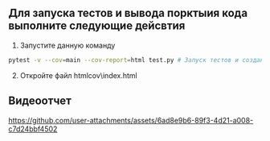 ## Для запуска тестов и вывода порктыия кода выполните следующие дейсвтия

1) Запустите данную команду

```bash
pytest -v --cov=main --cov-report=html test.py # Запуск тестов и создание отчета
```

2) Откройте файл htmlcov\index.html

## Видеоотчет

https://github.com/user-attachments/assets/6ad8e9b6-89f3-4d21-a008-c7d24bbf4502

